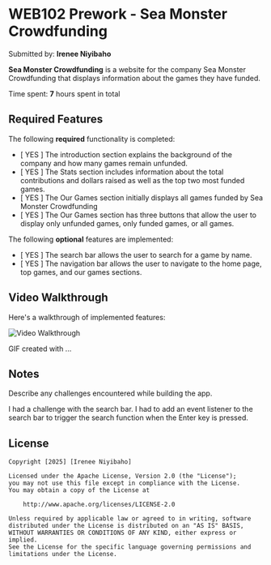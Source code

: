 # WEB102 Prework - **Sea Monster Crowdfunding**

Submitted by: **Irenee Niyibaho**

**Sea Monster Crowdfunding** is a website for the company Sea Monster Crowdfunding that displays information about the games they have funded.

Time spent: **7** hours spent in total

## Required Features

The following **required** functionality is completed:

* [ YES ] The introduction section explains the background of the company and how many games remain unfunded.
* [ YES ] The Stats section includes information about the total contributions and dollars raised as well as the top two most funded games.
* [ YES ] The Our Games section initially displays all games funded by Sea Monster Crowdfunding
* [ YES ] The Our Games section has three buttons that allow the user to display only unfunded games, only funded games, or all games.

The following **optional** features are implemented:

* [ YES ] The search bar allows the user to search for a game by name.
* [ YES ] The navigation bar allows the user to navigate to the home page, top games, and our games sections.

## Video Walkthrough

Here's a walkthrough of implemented features:

<img src='./assets/walkthrough.gif' title='Video Walkthrough' width='' alt='Video Walkthrough' />

<!-- Replace this with whatever GIF tool you used! -->
GIF created with ...  
<!-- Recommended tools:
[Kap](https://getkap.co/) for macOS
[ScreenToGif](https://www.screentogif.com/) for Windows
[peek](https://github.com/phw/peek) for Linux. -->

## Notes

Describe any challenges encountered while building the app.

I had a challenge with the search bar. I had to add an event listener to the search bar to trigger the search function when the Enter key is pressed.

## License

    Copyright [2025] [Irenee Niyibaho]

    Licensed under the Apache License, Version 2.0 (the "License");
    you may not use this file except in compliance with the License.
    You may obtain a copy of the License at

        http://www.apache.org/licenses/LICENSE-2.0

    Unless required by applicable law or agreed to in writing, software
    distributed under the License is distributed on an "AS IS" BASIS,
    WITHOUT WARRANTIES OR CONDITIONS OF ANY KIND, either express or implied.
    See the License for the specific language governing permissions and
    limitations under the License.
